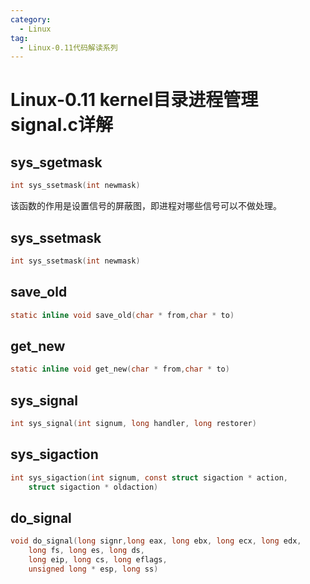 ```yaml
---
category:
  - Linux
tag:
  - Linux-0.11代码解读系列
---
```



# Linux-0.11 kernel目录进程管理signal.c详解

## sys_sgetmask
```c
int sys_ssetmask(int newmask)
```
该函数的作用是设置信号的屏蔽图，即进程对哪些信号可以不做处理。

## sys_ssetmask
```c
int sys_ssetmask(int newmask)
```

## save_old
```c
static inline void save_old(char * from,char * to)
```

## get_new
```c
static inline void get_new(char * from,char * to)
```


## sys_signal
```c
int sys_signal(int signum, long handler, long restorer)
```


## sys_sigaction
```c
int sys_sigaction(int signum, const struct sigaction * action,
	struct sigaction * oldaction)
```

## do_signal
```c
void do_signal(long signr,long eax, long ebx, long ecx, long edx,
	long fs, long es, long ds,
	long eip, long cs, long eflags,
	unsigned long * esp, long ss)
```
